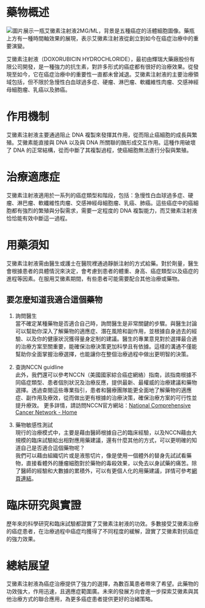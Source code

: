 # 藥物概述
![圖片展示一瓶艾黴素注射液2MG/ML，背景是五種癌症的活體細胞圖像。藥瓶上方有一種時間軸效果的展現，表示艾黴素注射液從創立到如今在癌症治療中的重要演變。](https://i.imgur.com/W730p7c.jpeg)

艾黴素注射液（DOXORUBICIN HYDROCHLORIDE），最初由輝瑞大藥廠股份有限公司開發，是一種強力的抗生素，對許多形式的癌症都有很好的治療效果。從發現至如今，它在癌症治療中的重要性一直都未曾減退。艾黴素注射液的主要治療領域包括，但不限於急慢性白血球過多症、硬瘤、淋巴瘤、軟纖維性肉瘤、交感神經母細胞瘤、乳癌以及肺癌。

# 作用機制

艾黴素注射液主要通過阻止 DNA 複製來發揮其作用，從而阻止癌細胞的成長與繁殖。艾黴素能直接與 DNA 以及與 DNA 所關聯的酶形成交互作用。這種作用破壞了 DNA 的正常結構，從而中斷了其複製過程，使癌細胞無法進行分裂與繁殖。

# 治療適應症

艾黴素注射液適用於一系列的癌症類型和階段，包括：急慢性白血球過多症、硬瘤、淋巴瘤、軟纖維性肉瘤、交感神經母細胞瘤、乳癌、肺癌。這些癌症中的癌細胞都有強烈的繁殖與分裂需求，需要一定程度的 DNA 複製能力，而艾黴素注射液恰恰能有效中斷這一過程。

# 用藥須知

艾黴素注射液需由醫生或護士在醫院裡通過靜脈注射的方式給藥。對於劑量，醫生會根據患者的具體情況來決定，會考慮到患者的體重、身高、癌症類型以及癌症的進程等因素。在服用艾黴素期間，有些患者可能需要配合其他治療或藥物。

## 要怎麼知道我適合這個藥物 

1. 詢問醫生  
當不確定某種藥物是否適合自己時，詢問醫生是非常關鍵的步驟。與醫生討論可以幫助你深入了解藥物的適應症、潛在風險和副作用，並根據自身過去的經驗、以及你的健康狀況獲得量身定制的建議。醫生的專業意見對於選擇最合適的治療方案至關重要，能確保治療決策更加科學且有依據。這樣的溝通不僅能幫助你全面掌握治療選擇，也能讓你在整個治療過程中做出更明智的決策。 

2. 查詢NCCN guidline  
此外，我們還可以參考NCCN（美國國家綜合癌症網絡）指南，該指南根據不同癌症類型、患者個別狀況及治療反應，提供最新、最權威的治療建議和藥物選擇。透過查閱這些專業指引，患者和醫療團隊能更全面地了解藥物的適應症、副作用及療效，從而做出更有根據的治療決策，確保治療方案的可行性並提升療效。 
更多詳情，請訪問NCCN官方網站：[National Comprehensive Cancer Network - Home](https://www.nccn.org/)

3. 藥物敏感性測試  
現行的治療模式中，主要是藉由醫師根據自己的臨床經驗，以及NCCN藉由大規模的臨床試驗給出相對應用藥建議，還有什麼其他的方式，可以更明確的知道自己是否適合這個藥物呢？   
我們可以藉由組織切片或是液態切片，像是使用一個體外的替身先試試看藥物，直接看體外的腫瘤細胞對於藥物的毒殺效果，以免去以身試藥的痛苦。除了醫師的經驗和大數據的累積外，可以有更個人化的用藥建議，詳情可參考[網頁連結](https://info.cancerfree.io/)。

# 臨床研究與實證

歷年來的科學研究和臨床試驗都證實了艾黴素注射液的功效。多數接受艾黴素治療的癌症患者，在治療過程中癌症均獲得了不同程度的緩解，證實了艾黴素對抗癌症的強力效果。

# 總結展望

艾黴素注射液為癌症治療提供了強力的選擇，為數百萬患者帶來了希望。此藥物的功效強大，作用迅速，且適應症範圍廣。未來的發展方向會進一步探索艾黴素與其他治療方式的聯合應用，為更多癌症患者提供更好的治緒策略。
